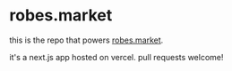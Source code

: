 # robes.market

this is the repo that powers [robes.market](https://robes.market).

it's a next.js app hosted on vercel. pull requests welcome!
